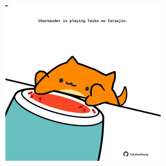 <!-- built at 02/06/2021, 20:10:11 UTC -->
<p align="center">
  <img width="500" height="500" src="./ReadmeImage.svg">
</p>
